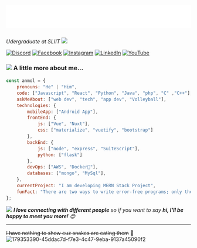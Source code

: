 <h1 align="center">
  <img src="https://raw.githubusercontent.com/iiTzIsh/iiTzIsh/main/name.svg" alt="Marton Lederer" />
</h1>
<p><em>Udergraduate at SLIIT <img src="https://media.giphy.com/media/WUlplcMpOCEmTGBtBW/giphy.gif" width="30"> 
</em></p>

[![Discord](https://img.shields.io/badge/Discord-%237289DA.svg?logo=discord&logoColor=white)](https://discord.com/hpishara) [![Facebook](https://img.shields.io/badge/Facebook-%231877F2.svg?logo=Facebook&logoColor=white)](https://facebook.com/Hpimadushanka) [![Instagram](https://img.shields.io/badge/Instagram-%23E4405F.svg?logo=Instagram&logoColor=white)](https://instagram.com/ish___.x) [![LinkedIn](https://img.shields.io/badge/LinkedIn-%230077B5.svg?logo=linkedin&logoColor=white)](https://linkedin.com/in/hpishara)  [![YouTube](https://img.shields.io/badge/YouTube-%23FF0000.svg?logo=YouTube&logoColor=white)](https://youtube.com/@isharamadushanka9024) 


### <img src="https://media.giphy.com/media/VgCDAzcKvsR6OM0uWg/giphy.gif" width="50"> A little more about me...  

```javascript
const anmol = {
    pronouns: "He" | "Him",
    code: ["Javascript", "React", "Python", "Java", "php", "C" ,"C++"],
    askMeAbout: ["web dev", "tech", "app dev", "Volleyball"],
    technologies: {
        mobileApp: ["Android App"],
        frontEnd: {
            js: ["Vue", "Nuxt"],
            css: ["materialize", "vuetify", "bootstrap"]
        },
        backEnd: {
            js: ["node", "express", "SuiteScript"],
            python: ["flask"]
        },
        devOps: ["AWS", "Docker🐳"],
        databases: ["mongo", "MySql"],
    },
    currentProject: "I am developing MERN Stack Project",
    funFact: "There are two ways to write error-free programs; only the third one works"
};
```

<img src="https://media.giphy.com/media/LnQjpWaON8nhr21vNW/giphy.gif" width="60"> <em><b>I love connecting with different people</b> so if you want to say <b>hi, I'll be happy to meet you more!</b> 😊</em>

---
<!--START_SECTION:waka-->
~~I have nothing to show cuz snakes are eating them~~ :thought_balloon: 
![179353390-45ddac7d-f7e3-4c47-9eba-9137a45090f2](https://github.com/iiTzIsh/test/assets/118674919/ec285db8-2e39-495f-a634-0190c908b8cd)




